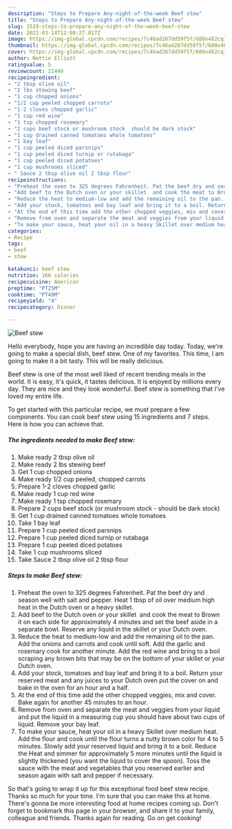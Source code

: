```yaml
---
description: "Steps to Prepare Any-night-of-the-week Beef stew"
title: "Steps to Prepare Any-night-of-the-week Beef stew"
slug: 1519-steps-to-prepare-any-night-of-the-week-beef-stew
date: 2022-03-14T12:09:27.017Z
image: https://img-global.cpcdn.com/recipes/7c46ad267dd59f5f/680x482cq70/beef-stew-recipe-main-photo.jpg
thumbnail: https://img-global.cpcdn.com/recipes/7c46ad267dd59f5f/680x482cq70/beef-stew-recipe-main-photo.jpg
cover: https://img-global.cpcdn.com/recipes/7c46ad267dd59f5f/680x482cq70/beef-stew-recipe-main-photo.jpg
author: Nettie Elliott
ratingvalue: 5
reviewcount: 21449
recipeingredient:
- "2 tbsp olive oil"
- "2 lbs stewing beef"
- "1 cup chopped onions"
- "1/2 cup peeled chopped carrots"
- "1-2 cloves chopped garlic"
- "1 cup red wine"
- "1 tsp chopped rosemary"
- "2 cups beef stock or mushroom stock  should be dark stock"
- "1 cup drained canned tomatoes whole tomatoes"
- "1 bay leaf"
- "1 cup peeled diced parsnips"
- "1 cup peeled diced turnip or rutabaga"
- "1 cup peeled diced potatoes"
- "1 cup mushrooms sliced"
- " Sauce 2 tbsp olive oil 2 tbsp flour"
recipeinstructions:
- "Preheat the oven to 325 degrees Fahrenheit. Pat the beef dry and season well with salt and pepper. Heat 1 tbsp of oil over medium high heat in the Dutch oven or a heavy skillet."
- "Add beef to the Dutch oven or your skillet  and cook the meat to Brown it on each side for approximately 4 minutes and set the beef aside in a separate bowl. Reserve any liquid in the skillet or your Dutch oven."
- "Reduce the heat to medium-low and add the remaining oil to the pan. Add the onions and carrots and cook until soft. Add the garlic and rosemary cook for another minute. Add the red wine and bring to a boil scraping any brown bits that may be on the bottom of your skillet or your Dutch oven."
- "Add your stock, tomatoes and bay leaf and bring it to a boil. Return your reserved meat and any juices to your Dutch oven put the cover on and bake in the oven for an hour and a half."
- "At the end of this time add the other chopped veggies, mix and cover. Bake again for another 45 minutes to an hour."
- "Remove from oven and separate the meat and veggies from your liquid and put the liquid in a measuring cup you should have about two cups of liquid. Remove your bay leaf."
- "To make your sauce, heat your oil in a heavy Skillet over medium heat. Add the flour and cook until the flour turns a nutty brown color for 4 to 5 minutes. Slowly add your reserved liquid and bring it to a boil. Reduce the Heat and simmer for approximately 5 more minutes until the liquid is slightly thickened (you want the liquid to cover the spoon). Toss the sauce with the meat and vegetables that you reserved earlier and season again with salt and pepper if necessary."
categories:
- Recipe
tags:
- beef
- stew

katakunci: beef stew 
nutrition: 166 calories
recipecuisine: American
preptime: "PT25M"
cooktime: "PT49M"
recipeyield: "4"
recipecategory: Dinner

---
```



![Beef stew](https://img-global.cpcdn.com/recipes/7c46ad267dd59f5f/680x482cq70/beef-stew-recipe-main-photo.jpg)

Hello everybody, hope you are having an incredible day today. Today, we're going to make a special dish, beef stew. One of my favorites. This time, I am going to make it a bit tasty. This will be really delicious.

Beef stew is one of the most well liked of recent trending meals in the world. It is easy, it's quick, it tastes delicious. It is enjoyed by millions every day. They are nice and they look wonderful. Beef stew is something that I've loved my entire life.




To get started with this particular recipe, we must prepare a few components. You can cook beef stew using 15 ingredients and 7 steps. Here is how you can achieve that.

<!--inarticleads1-->

##### The ingredients needed to make Beef stew:

1. Make ready 2 tbsp olive oil
1. Make ready 2 lbs stewing beef
1. Get 1 cup chopped onions
1. Make ready 1/2 cup peeled, chopped carrots
1. Prepare 1-2 cloves chopped garlic
1. Make ready 1 cup red wine
1. Make ready 1 tsp chopped rosemary
1. Prepare 2 cups beef stock (or mushroom stock - should be dark stock)
1. Get 1 cup drained canned tomatoes whole tomatoes
1. Take 1 bay leaf
1. Prepare 1 cup peeled diced parsnips
1. Prepare 1 cup peeled diced turnip or rutabaga
1. Prepare 1 cup peeled diced potatoes
1. Take 1 cup mushrooms sliced
1. Take  Sauce 2 tbsp olive oil 2 tbsp flour




<!--inarticleads2-->

##### Steps to make Beef stew:

1. Preheat the oven to 325 degrees Fahrenheit. Pat the beef dry and season well with salt and pepper. Heat 1 tbsp of oil over medium high heat in the Dutch oven or a heavy skillet.
1. Add beef to the Dutch oven or your skillet  and cook the meat to Brown it on each side for approximately 4 minutes and set the beef aside in a separate bowl. Reserve any liquid in the skillet or your Dutch oven.
1. Reduce the heat to medium-low and add the remaining oil to the pan. Add the onions and carrots and cook until soft. Add the garlic and rosemary cook for another minute. Add the red wine and bring to a boil scraping any brown bits that may be on the bottom of your skillet or your Dutch oven.
1. Add your stock, tomatoes and bay leaf and bring it to a boil. Return your reserved meat and any juices to your Dutch oven put the cover on and bake in the oven for an hour and a half.
1. At the end of this time add the other chopped veggies, mix and cover. Bake again for another 45 minutes to an hour.
1. Remove from oven and separate the meat and veggies from your liquid and put the liquid in a measuring cup you should have about two cups of liquid. Remove your bay leaf.
1. To make your sauce, heat your oil in a heavy Skillet over medium heat. Add the flour and cook until the flour turns a nutty brown color for 4 to 5 minutes. Slowly add your reserved liquid and bring it to a boil. Reduce the Heat and simmer for approximately 5 more minutes until the liquid is slightly thickened (you want the liquid to cover the spoon). Toss the sauce with the meat and vegetables that you reserved earlier and season again with salt and pepper if necessary.




So that's going to wrap it up for this exceptional food beef stew recipe. Thanks so much for your time. I'm sure that you can make this at home. There's gonna be more interesting food at home recipes coming up. Don't forget to bookmark this page in your browser, and share it to your family, colleague and friends. Thanks again for reading. Go on get cooking!
